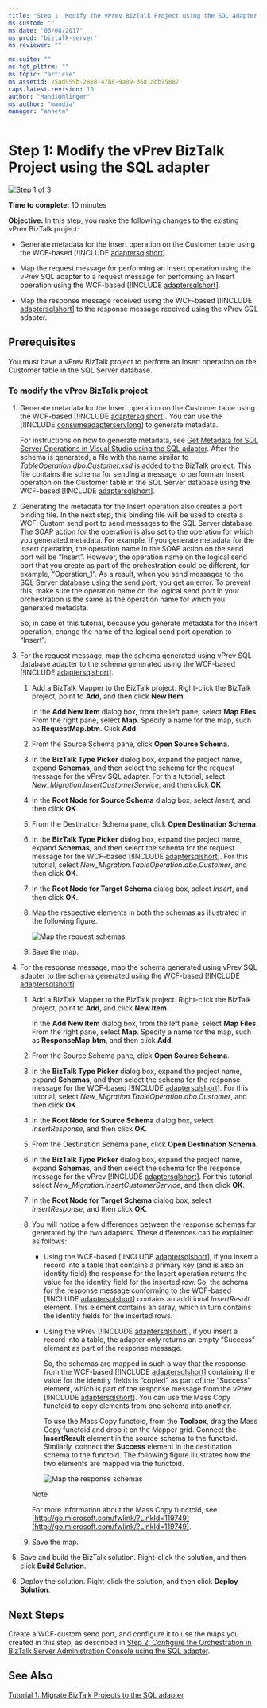 ```yaml
---
title: "Step 1: Modify the vPrev BizTalk Project using the SQL adapter | Microsoft Docs"
ms.custom: ""
ms.date: "06/08/2017"
ms.prod: "biztalk-server"
ms.reviewer: ""

ms.suite: ""
ms.tgt_pltfrm: ""
ms.topic: "article"
ms.assetid: 25ad959b-2818-47b8-9a09-3681abb75887
caps.latest.revision: 10
author: "MandiOhlinger"
ms.author: "mandia"
manager: "anneta"
---
```

# Step 1: Modify the vPrev BizTalk Project using the SQL adapter
![Step 1 of 3](../../adapters-and-accelerators/adapter-oracle-database/media/step-1of3.gif "Step_1of3")  
  
 **Time to complete:** 10 minutes  
  
 **Objective:** In this step, you make the following changes to the existing vPrev BizTalk project:  
  
- Generate metadata for the Insert operation on the Customer table using the WCF-based [!INCLUDE [adaptersqlshort](../../includes/adaptersqlshort-md.md)].  
  
- Map the request message for performing an Insert operation using the vPrev SQL adapter to a request message for performing an Insert operation using the WCF-based [!INCLUDE [adaptersqlshort](../../includes/adaptersqlshort-md.md)].  
  
- Map the response message received using the WCF-based [!INCLUDE [adaptersqlshort](../../includes/adaptersqlshort-md.md)] to the response message received using the vPrev SQL adapter.  
  
## Prerequisites  
 You must have a vPrev BizTalk project to perform an Insert operation on the Customer table in the SQL Server database.  
  
### To modify the vPrev BizTalk project  
  
1. Generate metadata for the Insert operation on the Customer table using the WCF-based [!INCLUDE [adaptersqlshort](../../includes/adaptersqlshort-md.md)]. You can use the [!INCLUDE [consumeadapterservlong](../../includes/consumeadapterservlong-md.md)] to generate metadata.  
  
    For instructions on how to generate metadata, see [Get Metadata for SQL Server Operations in Visual Studio using the SQL adapter](../../adapters-and-accelerators/adapter-sql/get-metadata-for-sql-server-operations-in-visual-studio-using-the-sql-adapter.md). After the schema is generated, a file with the name similar to <em>TableOperation.dbo.Customer.xsd</em> is added to the BizTalk project. This file contains the schema for sending a message to perform an Insert operation on the Customer table in the SQL Server database using the WCF-based [!INCLUDE [adaptersqlshort](../../includes/adaptersqlshort-md.md)].  
  
2. Generating the metadata for the Insert operation also creates a port binding file. In the next step, this binding file will be used to create a WCF-Custom send port to send messages to the SQL Server database. The SOAP action for the operation is also set to the operation for which you generated metadata. For example, if you generate metadata for the Insert operation, the operation name in the SOAP action on the send port will be “Insert”. However, the operation name on the logical send port that you create as part of the orchestration could be different, for example, “Operation_1”. As a result, when you send messages to the SQL Server database using the send port, you get an error. To prevent this, make sure the operation name on the logical send port in your orchestration is the same as the operation name for which you generated metadata.  
  
    So, in case of this tutorial, because you generate metadata for the Insert operation, change the name of the logical send port operation to “Insert”.  
  
3. For the request message, map the schema generated using vPrev SQL database adapter to the schema generated using the WCF-based [!INCLUDE [adaptersqlshort](../../includes/adaptersqlshort-md.md)].  
  
   1. Add a BizTalk Mapper to the BizTalk project. Right-click the BizTalk project, point to **Add**, and then click **New Item**.  
  
       In the **Add New Item** dialog box, from the left pane, select **Map Files**. From the right pane, select **Map**. Specify a name for the map, such as **RequestMap.btm**. Click **Add**.  
  
   2. From the Source Schema pane, click **Open Source Schema**.  
  
   3. In the **BizTalk Type Picker** dialog box, expand the project name, expand **Schemas**, and then select the schema for the request message for the vPrev SQL adapter. For this tutorial, select *New_Migration.InsertCustomerService*, and then click **OK**.  
  
   4. In the **Root Node for Source Schema** dialog box, select *Insert*, and then click **OK**.  
  
   5. From the Destination Schema pane, click **Open Destination Schema**.  
  
   6. In the <strong>BizTalk Type Picker</strong> dialog box, expand the project name, expand <strong>Schemas</strong>, and then select the schema for the request message for the WCF-based [!INCLUDE [adaptersqlshort](../../includes/adaptersqlshort-md.md)]. For this tutorial, select <em>New_Migration.TableOperation.dbo.Customer</em>, and then click <strong>OK</strong>.  
  
   7. In the **Root Node for Target Schema** dialog box, select *Insert*, and then click **OK**.  
  
   8. Map the respective elements in both the schemas as illustrated in the following figure.  
  
       ![Map the request schemas](../../adapters-and-accelerators/adapter-sql/media/850bbf52-fc3e-42c5-b879-51c6e39a502d.gif "850bbf52-fc3e-42c5-b879-51c6e39a502d")  
  
   9. Save the map.  
  
4. For the response message, map the schema generated using vPrev SQL adapter to the schema generated using the WCF-based [!INCLUDE [adaptersqlshort](../../includes/adaptersqlshort-md.md)].  
  
   1. Add a BizTalk Mapper to the BizTalk project. Right-click the BizTalk project, point to **Add**, and click **New Item**.  
  
       In the **Add New Item** dialog box, from the left pane, select **Map Files**. From the right pane, select **Map**. Specify a name for the map, such as **ResponseMap.btm**, and then click **Add**.  
  
   2. From the Source Schema pane, click **Open Source Schema**.  
  
   3. In the <strong>BizTalk Type Picker</strong> dialog box, expand the project name, expand <strong>Schemas</strong>, and then select the schema for the response message for the WCF-based [!INCLUDE [adaptersqlshort](../../includes/adaptersqlshort-md.md)]. For this tutorial, select <em>New_Migration.TableOperation.dbo.Customer</em>, and then click <strong>OK</strong>.  
  
   4. In the **Root Node for Source Schema** dialog box, select *InsertResponse*, and then click **OK**.  
  
   5. From the Destination Schema pane, click **Open Destination Schema**.  
  
   6. In the <strong>BizTalk Type Picker</strong> dialog box, expand the project name, expand <strong>Schemas</strong>, and then select the schema for the response message for the vPrev [!INCLUDE [adaptersqlshort](../../includes/adaptersqlshort-md.md)]. For this tutorial, select <em>New_Migration.InsertCustomerService</em>, and then click <strong>OK</strong>.  
  
   7. In the **Root Node for Target Schema** dialog box, select *InsertResponse*, and then click **OK**.  
  
   8. You will notice a few differences between the response schemas for generated by the two adapters. These differences can be explained as follows:  
  
      - Using the WCF-based [!INCLUDE [adaptersqlshort](../../includes/adaptersqlshort-md.md)], if you insert a record into a table that contains a primary key (and is also an identity field) the response for the Insert operation returns the value for the identity field for the inserted row. So, the schema for the response message conforming to the WCF-based [!INCLUDE [adaptersqlshort](../../includes/adaptersqlshort-md.md)] contains an additional <em>InsertResult</em> element. This element contains an array, which in turn contains the identity fields for the inserted rows.  
  
      - Using the vPrev [!INCLUDE [adaptersqlshort](../../includes/adaptersqlshort-md.md)], if you insert a record into a table, the adapter only returns an empty “Success” element as part of the response message.  
  
        So, the schemas are mapped in such a way that the response from the WCF-based [!INCLUDE [adaptersqlshort](../../includes/adaptersqlshort-md.md)] containing the value for the identity fields is “copied” as part of the “Success” element, which is part of the response message from the vPrev [!INCLUDE [adaptersqlshort](../../includes/adaptersqlshort-md.md)]. You can use the Mass Copy functoid to copy elements from one schema into another.  
  
        To use the Mass Copy functoid, from the **Toolbox**, drag the Mass Copy functoid and drop it on the Mapper grid. Connect the **InsertResult** element in the source schema to the functoid. Similarly, connect the **Success** element in the destination schema to the functoid. The following figure illustrates how the two elements are mapped via the functoid.  
  
        ![Map the response schemas](../../adapters-and-accelerators/adapter-sql/media/c4a347ae-8d2d-4357-b18d-37f36bef17c7.gif "c4a347ae-8d2d-4357-b18d-37f36bef17c7")  
  
      > [!NOTE]
      >  For more information about the Mass Copy functoid, see [http://go.microsoft.com/fwlink/?LinkId=119749](http://go.microsoft.com/fwlink/?LinkId=119749).  
  
   9. Save the map.  
  
5. Save and build the BizTalk solution. Right-click the solution, and then click **Build Solution**.  
  
6. Deploy the solution. Right-click the solution, and then click **Deploy Solution**.  
  
## Next Steps  
 Create a WCF-custom send port, and configure it to use the maps you created in this step, as described in [Step 2: Configure the Orchestration in BizTalk Server Administration Console using the SQL adapter](../../adapters-and-accelerators/adapter-sql/step-2-configure-the-orchestration-to-use-the-sql-adapter-in-biztalk-server.md).  
  
## See Also  
 [Tutorial 1: Migrate BizTalk Projects to the SQL adapter](../../adapters-and-accelerators/adapter-sql/tutorial-1-migrate-biztalk-projects-to-the-sql-adapter.md)